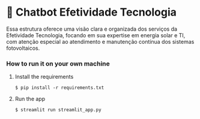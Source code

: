 # 💬 Chatbot Efetividade Tecnologia

Essa estrutura oferece uma visão clara e organizada dos serviços da Efetividade Tecnologia, focando em sua expertise em energia solar e TI, com atenção especial ao atendimento e manutenção contínua dos sistemas fotovoltaicos.
### How to run it on your own machine

1. Install the requirements

   ```
   $ pip install -r requirements.txt
   ```

2. Run the app

   ```
   $ streamlit run streamlit_app.py
   ```
